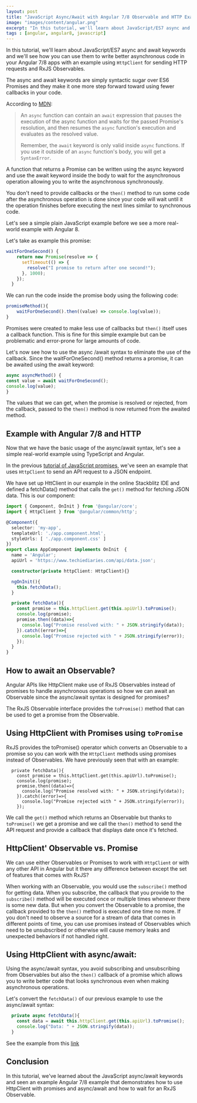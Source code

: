 ```yaml
---
layout: post
title: "JavaScript Async/Await with Angular 7/8 Observable and HTTP Example"
image: "images/content/angular.png"
excerpt: "In this tutorial, we'll learn about JavaScript/ES7 async and await keywords and we'll see how you can use them to write better asynchronous code in your Angular 7/8 apps with an example using HttpClient for sending HTTP requests and RxJS Observables." 
tags : [angular, angular8, javascript] 
---
```


In this tutorial, we'll learn about JavaScript/ES7 async and await keywords and we'll see how you can use them to write better asynchronous code in your Angular 7/8 apps with an example using `HttpClient` for sending HTTP requests and RxJS Observables.

The async and await keywords are simply syntactic sugar over ES6 Promises and they make it one more step forward toward using fewer callbacks in your code.

According to [MDN](https://developer.mozilla.org/en-US/docs/Web/JavaScript/Reference/Statements/async_function):

>An `async` function can contain an `await` expression that pauses the execution of the async function and waits for the passed Promise's resolution, and then resumes the `async` function's execution and evaluates as the resolved value.  
 > 
>Remember, the `await` keyword is only valid inside `async` functions. If you use it outside of an `async` function's body, you will get a `SyntaxError`.

A function that returns a Promise can be written using the async keyword and use the await keyword inside the body to wait for the asynchronous operation allowing you to write the asynchronous synchronously.

You don't need to provide callbacks or the `then()` method to run some code after the asynchronous operation is done since your code will wait until it the operation finishes before executing the next lines similar to synchronous code.

Let's see a simple plain JavaScript example before we see a more real-world example with Angular 8.

Let's take as example this promise:

```js
waitForOneSecond() {
    return new Promise(resolve => {
      setTimeout(() => {
        resolve("I promise to return after one second!");
      }, 1000);
    });
  }
```

We can run the code inside the promise body using the following code:

```js
promiseMethod(){
    waitForOneSecond().then((value) => console.log(value));
}
```

Promises were created to make less use of callbacks but `then()` itself uses a callback function. This is fine for this simple example but can be problematic and error-prone for large amounts of code.

Let's now see how to use the async /await syntax to eliminate the use of the callback. Since the waitForOneSecond() method returns a promise, it can be awaited using the await keyword:

```js
async asyncMethod() {
const value = await waitForOneSecond();
console.log(value);
}
```

The values that we can get, when the promise is resolved or rejected, from the callback, passed to the `then()` method is now returned from the awaited method.


## Example with Angular 7/8 and HTTP

Now that we have the basic usage of the async/await syntax, let's see a simple real-world example using TypeScript and Angular.

In the previous [tutorial of JavaScript promises](https://www.techiediaries.com/javascript-promises-tutorial-example), we've seen an example that uses `HttpClient` to send an API request to a JSON endpoint.

We have set up HttClient in our example in the online Stackblitz IDE and defined a fetchData() method that calls the `get()` method for  fetching JSON data. This is our component:

```ts
import { Component, OnInit } from '@angular/core';
import { HttpClient } from '@angular/common/http';

@Component({
  selector: 'my-app',
  templateUrl: './app.component.html',
  styleUrls: [ './app.component.css' ]
})
export class AppComponent implements OnInit  {
  name = 'Angular';
  apiUrl = 'https://www.techiediaries.com/api/data.json';

  constructor(private httpClient: HttpClient){}

  ngOnInit(){
    this.fetchData();
  }

  private fetchData(){
    const promise = this.httpClient.get(this.apiUrl).toPromise();
    console.log(promise);  
    promise.then((data)=>{
      console.log("Promise resolved with: " + JSON.stringify(data));
    }).catch((error)=>{
      console.log("Promise rejected with " + JSON.stringify(error));
    });
  }
}
```
 
## How to await an Observable?
 
Angular APIs like HttpClient make use of RxJS Observables instead of promises to handle asynchronous operations so how we can await an Observable since the async/await syntax is designed for promises?

The RxJS Observable interface provides the `toPromise()` method that can be used to get a promise from the Observable.

## Using HttpClient with Promises using `toPromise`

RxJS provides the toPromise() operator which converts an Observable to a promise so you can work with the `HttpClient` methods using promises instead of Observables. We have previously seen that with an example:
   
```
  private fetchData(){
    const promise = this.httpClient.get(this.apiUrl).toPromise();
    console.log(promise);  
    promise.then((data)=>{
      console.log("Promise resolved with: " + JSON.stringify(data));
    }).catch((error)=>{
      console.log("Promise rejected with " + JSON.stringify(error));
    });
```

We call the `get()` method which returns an Observable but thanks to `toPromise()` we get a promise and we call the `then()` method to send the API request and provide a callback that displays date once it's fetched.
 
## HttpClient' Observable vs. Promise 

We can use either Observables or Promises to work with `HttpClient` or with any other API in Angular but it there any difference between except the set of features that comes with RxJS?
 
When working with an Observable, you would use the `subscribe()` method for getting data. When you subscribe, the callback that you provide to the `subscribe()` method will be executed once or multiple times whenever there is some new data. But when you convert the Observable to a promise, the callback provided to the `then()` method is executed one time no more. 
If you don't need to observe a source for a stream of data that comes in different points of time, you can use promises instead of Observables which need to be unsubscribed or otherwise will cause memory leaks and unexpected behaviors if not handled right.
 
## Using HttpClient with async/await:

Using the async/await syntax, you avoid subscribing and unsubscribing from Observables but also the `then()` callback of a promise which allows you to write better code that looks synchronous even when making asynchronous operations.
 
Let's convert the `fetchData()` of our previous example to use the async/await syntax:

```ts
  private async fetchData(){
    const data = await this.httpClient.get(this.apiUrl).toPromise();
    console.log("Data: " + JSON.stringify(data)); 
  }
```

See the example from this [link](https://stackblitz.com/edit/angular-http-async-await?file=src/app/app.component.ts)

## Conclusion

In this tutorial, we've learned about the JavaScript async/await keywords and seen an example Angular 7/8 example that demonstrates how to use HttpClient with promises and async/await and how to wait for an RxJS Observable.
 